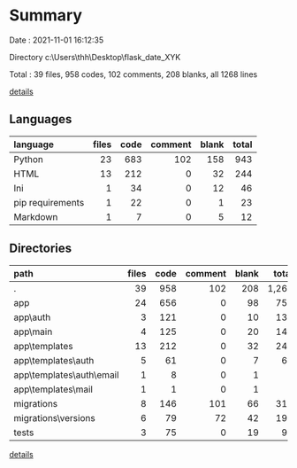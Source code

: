 # Summary

Date : 2021-11-01 16:12:35

Directory c:\Users\thh\Desktop\flask_date_XYK

Total : 39 files,  958 codes, 102 comments, 208 blanks, all 1268 lines

[details](details.md)

## Languages
| language | files | code | comment | blank | total |
| :--- | ---: | ---: | ---: | ---: | ---: |
| Python | 23 | 683 | 102 | 158 | 943 |
| HTML | 13 | 212 | 0 | 32 | 244 |
| Ini | 1 | 34 | 0 | 12 | 46 |
| pip requirements | 1 | 22 | 0 | 1 | 23 |
| Markdown | 1 | 7 | 0 | 5 | 12 |

## Directories
| path | files | code | comment | blank | total |
| :--- | ---: | ---: | ---: | ---: | ---: |
| . | 39 | 958 | 102 | 208 | 1,268 |
| app | 24 | 656 | 0 | 98 | 754 |
| app\auth | 3 | 121 | 0 | 10 | 131 |
| app\main | 4 | 125 | 0 | 20 | 145 |
| app\templates | 13 | 212 | 0 | 32 | 244 |
| app\templates\auth | 5 | 61 | 0 | 7 | 68 |
| app\templates\auth\email | 1 | 8 | 0 | 1 | 9 |
| app\templates\mail | 1 | 1 | 0 | 1 | 2 |
| migrations | 8 | 146 | 101 | 66 | 313 |
| migrations\versions | 6 | 79 | 72 | 42 | 193 |
| tests | 3 | 75 | 0 | 19 | 94 |

[details](details.md)